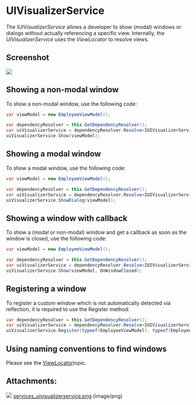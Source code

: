 # UIVisualizerService

The *IUIVisualizerService* allows a developer to show (modal) windows or dialogs without actually referencing a specific view. Internally, the *UIVisualizerService* uses the *ViewLocator* to resolve views.

## Screenshot

![](attachments/1409219/1507346.png)

## Showing a non-modal window

To show a non-modal window, use the following code:

``` {.java data-syntaxhighlighter-params="brush: java; gutter: false; theme: Confluence" data-theme="Confluence" style="brush: java; gutter: false; theme: Confluence"}
var viewModel = new EmployeeViewModel();

var dependencyResolver = this.GetDependencyResolver();
var uiVisualizerService = dependencyResolver.Resolve<IUIVisualizerService>();
uiVisualizerService.Show(viewModel);
```

## Showing a modal window

To show a modal window, use the following code:

``` {.java data-syntaxhighlighter-params="brush: java; gutter: false; theme: Confluence" data-theme="Confluence" style="brush: java; gutter: false; theme: Confluence"}
var viewModel = new EmployeeViewModel();

var dependencyResolver = this.GetDependencyResolver();
var uiVisualizerService = dependencyResolver.Resolve<IUIVisualizerService>();
uiVisualizerService.ShowDialog(viewModel);
```

## Showing a window with callback

To show a (modal or non-modal) window and get a callback as soon as the window is closed, use the following code:

``` {.java data-syntaxhighlighter-params="brush: java; gutter: false; theme: Confluence" data-theme="Confluence" style="brush: java; gutter: false; theme: Confluence"}
var viewModel = new EmployeeViewModel();

var dependencyResolver = this.GetDependencyResolver();
var uiVisualizerService = dependencyResolver.Resolve<IUIVisualizerService>();
uiVisualizerService.Show(viewModel, OnWindowClosed);
```

## Registering a window

To register a custom window which is not automatically detected via reflection, it is required to use the Register method:

``` {.java data-syntaxhighlighter-params="brush: java; gutter: false; theme: Confluence" data-theme="Confluence" style="brush: java; gutter: false; theme: Confluence"}
var dependencyResolver = this.GetDependencyResolver();
var uiVisualizerService = dependencyResolver.Resolve<IUIVisualizerService>();
uiVisualizerService.Register(typeof(EmployeeViewModel), typeof(EmployeeView));
```

## Using naming conventions to find windows

Please see the [ViewLocator](ViewLocator)topic.

## Attachments:

![](images/icons/bullet_blue.gif) [services\_uivisualizerservice.png](attachments/1409219/1507346.png) (image/png)

